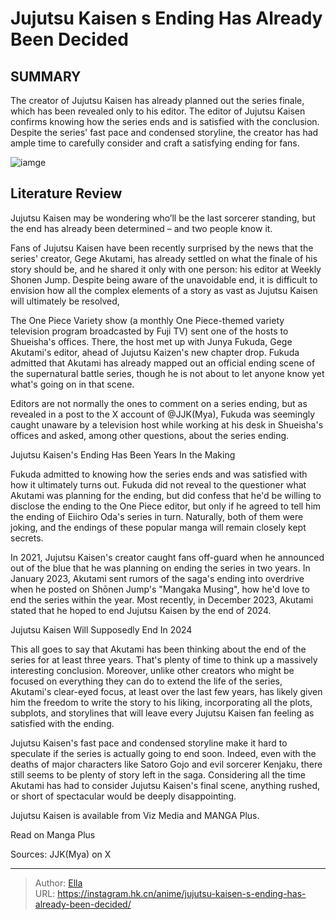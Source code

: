 # Jujutsu Kaisen s Ending Has Already Been Decided


## SUMMARY 



  The creator of Jujutsu Kaisen has already planned out the series finale, which has been revealed only to his editor.   The editor of Jujutsu Kaisen confirms knowing how the series ends and is satisfied with the conclusion.   Despite the series&#39; fast pace and condensed storyline, the creator has had ample time to carefully consider and craft a satisfying ending for fans.  

![iamge](https://static1.srcdn.com/wordpress/wp-content/uploads/2023/12/jjks-gojo-unleashes-purple-for-the-first-time.jpg)

## Literature Review

Jujutsu Kaisen may be wondering who’ll be the last sorcerer standing, but the end has already been determined – and two people know it.




Fans of Jujutsu Kaisen have been recently surprised by the news that the series&#39; creator, Gege Akutami, has already settled on what the finale of his story should be, and he shared it only with one person: his editor at Weekly Shonen Jump. Despite being aware of the unavoidable end, it is difficult to envision how all the complex elements of a story as vast as Jujutsu Kaisen will ultimately be resolved,




The One Piece Variety show (a monthly One Piece-themed variety television program broadcasted by Fuji TV) sent one of the hosts to Shueisha&#39;s offices. There, the host met up with Junya Fukuda, Gege Akutami&#39;s editor, ahead of Jujutsu Kaizen&#39;s new chapter drop. Fukuda admitted that Akutami has already mapped out an official ending scene of the supernatural battle series, though he is not about to let anyone know yet what&#39;s going on in that scene.


 

Editors are not normally the ones to comment on a series ending, but as revealed in a post to the X account of @JJK(Mya), Fukuda was seemingly caught unaware by a television host while working at his desk in Shueisha&#39;s offices and asked, among other questions, about the series ending.


 Jujutsu Kaisen&#39;s Ending Has Been Years In the Making 
          




Fukuda admitted to knowing how the series ends and was satisfied with how it ultimately turns out. Fukuda did not reveal to the questioner what Akutami was planning for the ending, but did confess that he&#39;d be willing to disclose the ending to the One Piece editor, but only if he agreed to tell him the ending of Eiichiro Oda&#39;s series in turn. Naturally, both of them were joking, and the endings of these popular manga will remain closely kept secrets.

In 2021, Jujutsu Kaisen&#39;s creator caught fans off-guard when he announced out of the blue that he was planning on ending the series in two years. In January 2023, Akutami sent rumors of the saga&#39;s ending into overdrive when he posted on Shōnen Jump&#39;s &#34;Mangaka Musing&#34;, how he&#39;d love to end the series within the year. Most recently, in December 2023, Akutami stated that he hoped to end Jujutsu Kaisen by the end of 2024.



 Jujutsu Kaisen Will Supposedly End In 2024 
          




This all goes to say that Akutami has been thinking about the end of the series for at least three years. That&#39;s plenty of time to think up a massively interesting conclusion. Moreover, unlike other creators who might be focused on everything they can do to extend the life of the series, Akutami&#39;s clear-eyed focus, at least over the last few years, has likely given him the freedom to write the story to his liking, incorporating all the plots, subplots, and storylines that will leave every Jujutsu Kaisen fan feeling as satisfied with the ending.

Jujutsu Kaisen&#39;s fast pace and condensed storyline make it hard to speculate if the series is actually going to end soon. Indeed, even with the deaths of major characters like Satoro Gojo and evil sorcerer Kenjaku, there still seems to be plenty of story left in the saga. Considering all the time Akutami has had to consider Jujutsu Kaisen&#39;s final scene, anything rushed, or short of spectacular would be deeply disappointing.

Jujutsu Kaisen is available from Viz Media and MANGA Plus.




Read on Manga Plus

Sources: JJK(Mya) on X



---

> Author: [Ella](https://instagram.hk.cn/)  
> URL: https://instagram.hk.cn/anime/jujutsu-kaisen-s-ending-has-already-been-decided/  

